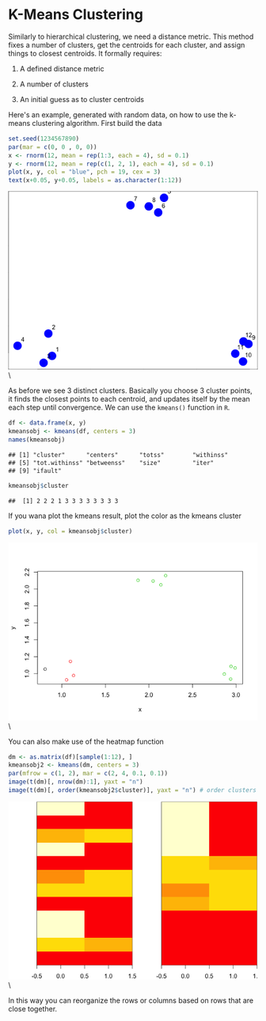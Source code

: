 # K-Means Clustering

Similarly to hierarchical clustering, we need a distance metric. This method fixes a number of clusters, get the centroids for each cluster, and assign things to closest centroids. It formally requires:

1. A defined distance metric

2. A number of clusters

3. An initial guess as to cluster centroids

Here's an example, generated with random data, on how to use the k-means clustering algorithm. First build the data


```r
set.seed(1234567890)
par(mar = c(0, 0 , 0, 0))
x <- rnorm(12, mean = rep(1:3, each = 4), sd = 0.1)
y <- rnorm(12, mean = rep(c(1, 2, 1), each = 4), sd = 0.1)
plot(x, y, col = "blue", pch = 19, cex = 3)
text(x+0.05, y+0.05, labels = as.character(1:12))
```

![](k_means_clustering_files/figure-html/unnamed-chunk-1-1.png)\

As before we see 3 distinct clusters. Basically you choose 3 cluster points, it finds the closest points to each centroid, and updates itself by the mean each step until convergence. We can use the `kmeans()` function in `R`.


```r
df <- data.frame(x, y)
kmeansobj <- kmeans(df, centers = 3)
names(kmeansobj)
```

```
## [1] "cluster"      "centers"      "totss"        "withinss"    
## [5] "tot.withinss" "betweenss"    "size"         "iter"        
## [9] "ifault"
```

```r
kmeansobj$cluster
```

```
##  [1] 2 2 2 1 3 3 3 3 3 3 3 3
```

If you wana plot the kmeans result, plot the color as the kmeans cluster


```r
plot(x, y, col = kmeansobj$cluster)
```

![](k_means_clustering_files/figure-html/unnamed-chunk-3-1.png)\

You can also make use of the heatmap function 


```r
dm <- as.matrix(df)[sample(1:12), ]
kmeansobj2 <- kmeans(dm, centers = 3)
par(mfrow = c(1, 2), mar = c(2, 4, 0.1, 0.1))
image(t(dm)[, nrow(dm):1], yaxt = "n")
image(t(dm)[, order(kmeansobj2$cluster)], yaxt = "n") # order clusters together
```

![](k_means_clustering_files/figure-html/unnamed-chunk-4-1.png)\

In this way you can reorganize the rows or columns based on rows that are close together. 
